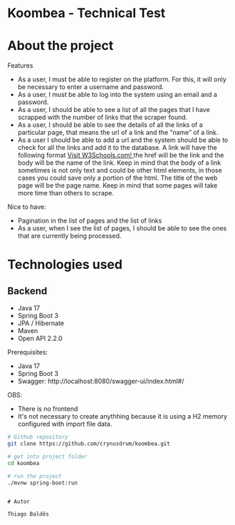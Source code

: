 # Koombea - Technical Test


  # About the project


Features
- As a user, I must be able to register on the platform. For this, it will only be
necessary to enter a username and password.
- As a user, I must be able to log into the system using an email and a password.
- As a user, I should be able to see a list of all the pages that I have scrapped with
the number of links that the scraper found.
- As a user, I should be able to see the details of all the links of a particular page,
that means the url of a link and the “name” of a link.
- As a user I should be able to add a url and the system should be able to check
for all the links and add it to the database. A link will have the following format
<a href="https://www.w3schools.com"> Visit W3Schools.com! </a> the href will
be the link and the body will be the name of the link. Keep in mind that the
body of a link sometimes is not only text and could be other html elements, in
those cases you could save only a portion of the html. The title of the web page
will be the page name. Keep in mind that some pages will take more time than
others to scrape.

Nice to have:
- Pagination in the list of pages and the list of links
- As a user, when I see the list of pages, I should be able to see the ones that are
currently being processed.


# Technologies used
## Backend
- Java 17
- Spring Boot 3
- JPA / Hibernate
- Maven
- Open API 2.2.0


Prerequisites: 
- Java 17
- Spring Boot 3
- Swagger: http://localhost:8080/swagger-ui/index.html#/

OBS:
 - There is no frontend
 - It's not necessary to create anythhing because it is using a H2 memory configured with import file data.
   


  
```bash
# Github repository
git clone https://github.com/crynusdrum/koombea.git

# get into project folder
cd koombea

# run the project
./mvnw spring-boot:run
```


```

# Autor

Thiago Baldês

